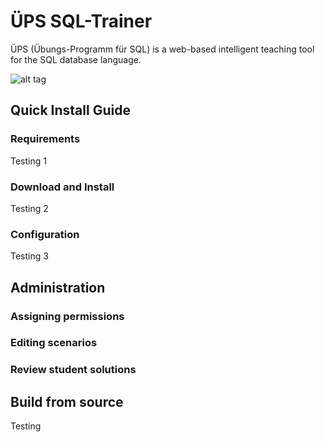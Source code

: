 # ÜPS SQL-Trainer
ÜPS (Übungs-Programm für SQL) is a web-based intelligent teaching tool for the SQL database language.

![alt tag](https://raw.githubusercontent.com/UniversityOfWuerzburg-ChairCompSciVI/ueps/master/res/screenshots/test.png)

## Quick Install Guide
### Requirements
Testing 1
### Download and Install
Testing 2
### Configuration
Testing 3

## Administration
### Assigning permissions
### Editing scenarios
### Review student solutions

## Build from source
Testing
